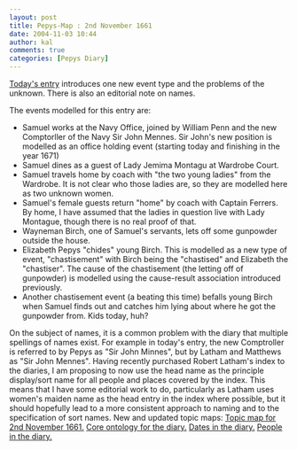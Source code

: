 ```yaml
---
layout: post
title: Pepys-Map : 2nd November 1661
date: 2004-11-03 10:44
author: kal
comments: true
categories: [Pepys Diary]
---
```

<a href="http://www.pepysdiary.com/archive/1661/11/02/index.php">Today's entry</a> introduces one new event type and the problems of the unknown. There is also an editorial note on names.

<!--more-->
The events modelled for this entry are:
<ul>
<li>Samuel works at the Navy Office, joined by William Penn and the new Comptorller of the Navy Sir John Mennes. Sir John's new position is modelled as an office holding event (starting today and finishing in the year 1671)</li>
<li>Samuel dines as a guest of Lady Jemima Montagu at Wardrobe Court.</li>
<li>Samuel travels home by coach with "the two young ladies" from the Wardrobe. It is not clear who those ladies are, so they are modelled here as two unknown women.</li>
<li>Samuel's female guests return "home" by coach with Captain Ferrers. By home, I have assumed that the ladies in question live with Lady Montague, though there is no real proof of that.</li>
<li>Wayneman Birch, one of Samuel's servants, lets off some gunpowder outside the house.</li>
<li>Elizabeth Pepys "chides" young Birch. This is modelled as a new type of event, "chastisement" with Birch being the "chastised" and Elizabeth the "chastiser". The cause of the chastisement (the letting off of gunpowder) is modelled using the cause-result association introduced previously.</li>
<li>Another chastisement event (a beating this time) befalls young Birch when Samuel finds out and catches him lying about where he got the gunpowder from. Kids today, huh?</li>
</ul>
On the subject of names, it is a common problem with the diary that multiple spellings of names exist. For example in today's entry, the new Comptroller is referred to by Pepys as "Sir John Minnes", but by Latham and Matthews as "Sir John Mennes". Having recently purchased Robert Latham's index to the diaries, I am proposing to now use the head name as the principle display/sort name for all people and places covered by the index. This means that I have some editorial work to do, particularly as Latham uses women's maiden name as the head entry in the index where possible, but it should hopefully lead to a more consistent approach to naming and to the specification of sort names.
New and updated topic maps:
<a href="http://www.techquila.com/blog/archives/16611102.ltm">Topic map for 2nd November 1661.</a>
<a href="http://www.techquila.com/blog/archives/pepys-diary-ontology.ltm">Core ontology for the diary.</a>
<a href="http://www.techquila.com/blog/archives/pepys-diary-dates.ltm">Dates in the diary.</a>
<a href="http://www.techquila.com/blog/archives/pepys-diary-people.ltm">People in the diary.</a>

